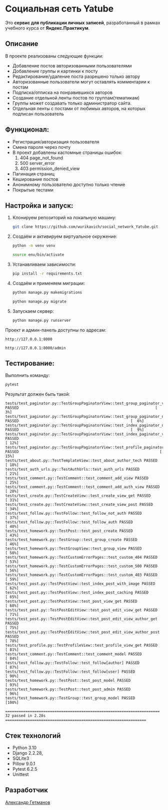 # Социальная сеть Yatube
Это **сервис для публикации личных записей**, разработанный в рамках учебного 
курса от **Яндекс.Практикум**. 

## Описание
В проекте реализованы следующие функции:

- Добавление постов авторизованными пользователями
- Добавление группы и картинки к посту
- Редактирование/удаление поста разрешено только автору
- Авторизованные пользователи могут оставлять комментарии к постам
- Подписка/отписка на понравившихся авторов
- Создание отдельной ленты постов по группам(тематикам)
- Группы может создавать только администратор сайта.
- Отдельная ленты с постами от любимых авторов, на которых подписан пользователь

## Функционал:
- Регистрация/авторизация пользователя
- Смена пароля через почту
- В проект добавлены кастомные страницы ошибок:
  1. 404 page_not_found 
  2. 500 server_error
  3. 403 permission_denied_view
- Пагинация страниц
- Кеширование постов
- Анонимному пользователю доступно только чтение
- Покрытые тестами

## Настройка и запуск:
1. Клонируем репозиторий на локальную машину:
   ```bash
   git clone https://github.com/wurikavich/social_network_Yatube.git
   ```
2. Создаём и активируем виртуальное окружение:
   ```bash
   python -m venv venv
   
   source env/bin/activate
   ```
3. Устанавливаем зависимости:
   ```bash
   pip install -r requirements.txt
   ```
4. Создаём и применяем миграции:
   ```bash
   python manage.py makemigrations
   
   python manage.py migrate
   ```
5. Запускаем сервер:
   ```bash
   python manage.py runserver
   ```
Проект и админ-панель доступны по адресам:
   ```
  http://127.0.0.1:8000

  http://127.0.0.1:8000/admin
   ```
## Тестирование:
Выполнить команду:
   ```bash
   pytest
   ```
Результат должен быть такой:
```
tests/test_paginator.py::TestGroupPaginatorView::test_group_paginator_view_get PASSED                                                             [  3%]
tests/test_paginator.py::TestGroupPaginatorView::test_group_paginator_not_in_context_view PASSED                                                  [  6%]
tests/test_paginator.py::TestGroupPaginatorView::test_index_paginator_not_in_view_context PASSED                                                  [  9%]
tests/test_paginator.py::TestGroupPaginatorView::test_index_paginator_view PASSED                                                                 [ 12%]
tests/test_paginator.py::TestGroupPaginatorView::test_profile_paginator_view PASSED                                                               [ 15%]
tests/test_about.py::TestTemplateView::test_about_author_tech PASSED                                                                              [ 18%]
tests/test_auth_urls.py::TestAuthUrls::test_auth_urls PASSED                                                                                      [ 21%]
tests/test_comment.py::TestComment::test_comment_add_view PASSED                                                                                  [ 25%]
tests/test_comment.py::TestComment::test_comment_add_auth_view PASSED                                                                             [ 28%]
tests/test_create.py::TestCreateView::test_create_view_get PASSED                                                                                 [ 31%]
tests/test_create.py::TestCreateView::test_create_view_post PASSED                                                                                [ 34%]
tests/test_follow.py::TestFollow::test_follow_not_auth PASSED                                                                                     [ 37%]
tests/test_follow.py::TestFollow::test_follow_auth PASSED                                                                                         [ 40%]
tests/test_homework.py::TestPost::test_post_create PASSED                                                                                         [ 43%]
tests/test_homework.py::TestGroup::test_group_create PASSED                                                                                       [ 46%]
tests/test_homework.py::TestGroupView::test_group_view PASSED                                                                                     [ 50%]
tests/test_homework.py::TestCustomErrorPages::test_custom_404 PASSED                                                                              [ 53%]
tests/test_homework.py::TestCustomErrorPages::test_custom_500 PASSED                                                                              [ 56%]
tests/test_homework.py::TestCustomErrorPages::test_custom_403 PASSED                                                                              [ 59%]
tests/test_post.py::TestPostView::test_index_post_with_image PASSED                                                                               [ 62%]
tests/test_post.py::TestPostView::test_index_post_caching PASSED                                                                                  [ 65%]
tests/test_post.py::TestPostView::test_post_view_get PASSED                                                                                       [ 68%]
tests/test_post.py::TestPostEditView::test_post_edit_view_get PASSED                                                                              [ 71%]
tests/test_post.py::TestPostEditView::test_post_edit_view_author_get PASSED                                                                       [ 75%]
tests/test_post.py::TestPostEditView::test_post_edit_view_author_post PASSED                                                                      [ 78%]
tests/test_profile.py::TestProfileView::test_profile_view_get PASSED                                                                              [ 81%]
tests/test_comment.py::TestComment::test_comment_model PASSED                                                                                     [ 84%]
tests/test_follow.py::TestFollow::test_follow[author] PASSED                                                                                      [ 87%]
tests/test_follow.py::TestFollow::test_follow[user] PASSED                                                                                        [ 90%]
tests/test_homework.py::TestPost::test_post_model PASSED                                                                                          [ 93%]
tests/test_homework.py::TestPost::test_post_admin PASSED                                                                                          [ 96%]
tests/test_homework.py::TestGroup::test_group_model PASSED                                                                                        [100%]

===================================================================== 32 passed in 2.28s ===============================================================

```
## Стек технологий
- Python 3.10 
- Django 2.2.28,
- SQLite3
- Pillow 9.0.1 
- Pytest 6.2.5
- Unittest



## Разработчик
[Александр Гетманов](https://github.com/SelfGenius)
